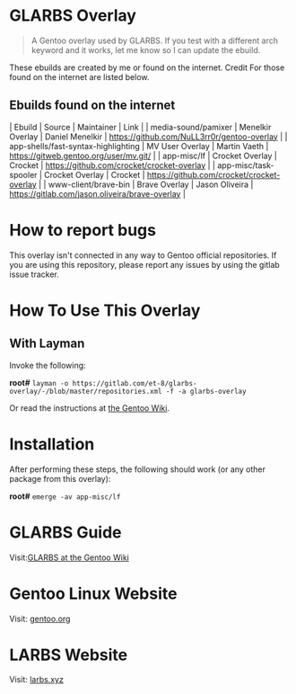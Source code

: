 # GLARBS Overlay

> A Gentoo overlay used by GLARBS.
If you test with a different arch keyword and it works, let me know so I can update the ebuild.

These ebuilds are created by me or found on the internet. Credit For those found on the internet are listed below.

## Ebuilds found on the internet

| Ebuild                              | Source           | Maintainer      | Link                                            |
| media-sound/pamixer                 | Menelkir Overlay | Daniel Menelkir | https://github.com/NuLL3rr0r/gentoo-overlay     |
| app-shells/fast-syntax-highlighting | MV User Overlay  | Martin Vaeth    | https://gitweb.gentoo.org/user/mv.git/          |
| app-misc/lf                         | Crocket Overlay  | Crocket         | https://github.com/crocket/crocket-overlay      |
| app-misc/task-spooler               | Crocket Overlay  | Crocket         | https://github.com/crocket/crocket-overlay      |
| www-client/brave-bin                | Brave Overlay    | Jason Oliveira  | https://gitlab.com/jason.oliveira/brave-overlay |


# How to report bugs

This overlay isn't connected in any way to Gentoo official repositories.
If you are using this repository, please report any issues by using the gitlab issue tracker.

# How To Use This Overlay
## With Layman
Invoke the following:

**root#** `layman -o https://gitlab.com/et-8/glarbs-overlay/-/blob/master/repositories.xml -f -a glarbs-overlay`

Or read the instructions at [the Gentoo Wiki](http://wiki.gentoo.org/wiki/Layman#Adding_custom_repositories).

# Installation
After performing these steps, the following should work (or any other package from this overlay):

**root#** `emerge -av app-misc/lf`

# GLARBS Guide
Visit:[GLARBS at the Gentoo Wiki](https://wiki.gentoo.org/wiki/User:Et-8/GLARBS)

# Gentoo Linux Website
Visit: [gentoo.org](https://gentoo.org)

# LARBS Website
Visit: [larbs.xyz](https://larbs.xyz)
